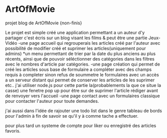 # ArtOfMovie
projet blog de ArtOfMovie {non-finis}

Le projet est simple créé une application permettant a un auteur d'y partager c'est écris sur un blog visant les films & peut être une partie Jeux-Vidéo
-une page accueil qui regrouperais les articles créé par l'auteur avec possibilité de modifier créé et suprimer les articles(uniquement pour admins)
*un menu permettant de trier par la date du plus anciens au plus récents, ainsi que de pouvoir séléctionner des catégories dans les filtres avec le nombres d'article par catégories.
-une page création qui permet de créé les articles sous base de formulaire a compléter avec des champs requis à completer sinon refus de soummetre le formulaires
avec un accès a un serveur distant qui permet de conserver les articles de les suprimer etc.. j'ai utiliser node.js pour cette partie la(probablements la que ce situe la casse)
une fenetre pop up pour être sur de suprimer l'article rédiger avant de renvoyer vers l'accueil
-une page contact avec un formulaires classique pour contacter l'auteur pour toute demandes.

j'ai aussi dans l'idée de rajouter une todo list dans le genre tableau de bords pour l'admin à fin de savoir se qu'il y à comme tache a effectuer.

pour plus tard un systeme de compte pour liker ou enregistré des articles favoris.
 
